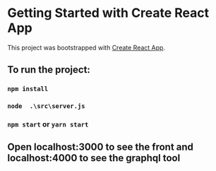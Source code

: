 # Getting Started with Create React App

This project was bootstrapped with [Create React App](https://github.com/facebook/create-react-app).

## To run the project:

### `npm install`

### `node  .\src\server.js` 

### `npm start` or `yarn start`


## Open localhost:3000 to see the front and localhost:4000 to see the graphql tool
